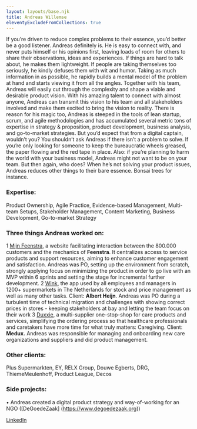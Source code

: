 ```yaml
---
layout: layouts/base.njk
title: Andreas Willemse
eleventyExcludeFromCollections: true
---
```


If you’re driven to reduce complex problems to their essence, you’d better be a good listener. Andreas definitely is. He is easy to connect with, and never puts himself or his opinions first, leaving loads of room for others to share their observations, ideas and experiences. If things are hard to talk about, he makes them lightweight. If people are taking themselves too seriously, he kindly defuses them with wit and humor. Taking as much information in as possible, he rapidly builds a mental model of the problem at hand and starts viewing it from all the angles. Together with his team, Andreas will easily cut through the complexity and shape a viable and desirable product vision. With his amazing talent to connect with almost anyone, Andreas can transmit this vision to his team and all stakeholders involved and make them excited to bring the vision to reality. There is reason for his magic too, Andreas is steeped in the tools of lean startup, scrum, and agile methodologies and has accumulated several metric tons of expertise in strategy & proposition, product development, business analysis, and go-to-market strategies. But you’d expect that from a digital captain, wouldn’t you? 
You shouldn’t ask Andreas if there isn’t a problem to solve. If you’re only looking for someone to keep the bureaucratic wheels greased, the paper flowing and the red tape in place. Also: if you’re planning to harm the world with your business model, Andreas might not want to be on your team. But then again, who does? When he’s not solving your product issues, Andreas reduces other things to their bare essence. Bonsai trees for instance.


### Expertise: 
Product Ownership, Agile Practice, Evidence-based Management, Multi-team Setups, Stakeholder Management, Content Marketing, Business Development, Go-to-market Strategy

### Three things Andreas worked on:
1 [Mijn Feenstra](https://www.feenstra.com/klantenservice/mijn-feenstra/), a website facilitating interaction between the 800.000 customers and the mechanics of **Feenstra**. It centralizes access to service products and support resources, aiming to enhance customer engagement and satisfaction. Andreas was PO, setting up the environment from scratch, strongly applying focus on minimizing the product in order to go live with an MVP within 6 sprints and setting the stage for incremental further development.
2 [Wink](https://www.ah.nl/), the app used by all employees and managers in 1200+ supermarkets in The Netherlands for stock and price management as well as many other tasks. Client: **Albert Heijn**. Andreas was PO during a turbulent time of technical migration and challenges with showing correct prices in stores - keeping stakeholders at bay and letting the team focus on their work
3 [Duxxie](http://www.duxxie.nl/), a multi-supplier one-stop-shop for care products and services, simplifying the ordering process so that healthcare professionals and caretakers have more time for what truly matters: Caregiving. Client: **Medux.** Andreas was responsible for managing and onboarding new care organizations and suppliers and did product management.

### Other clients:
Plus Supermarkten, EY, RELX Group, Douwe Egberts, DRG, ThiemeMeulenhoff, Product League, Decos

### Side projects:
• Andreas created a digital product strategy and way-of-working for an NGO ([DeGoedeZaak] (https://www.degoedezaak.org))


[LinkedIn](https://www.linkedin.com/in/andreaswillemse/)


